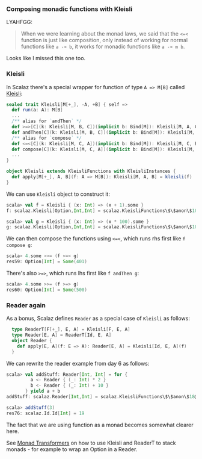 [transformers]: $linkBase$/learning-scalaz/Monad+transformers.html
### Composing monadic functions with Kleisli

LYAHFGG:

> When we were learning about the monad laws, we said that the `<=<` function is just like composition, only instead of working for normal functions like `a -> b`, it works for monadic functions like `a -> m b`.

Looks like I missed this one too.

### Kleisli

In Scalaz there's a special wrapper for function of type `A => M[B]` called [Kleisli]($scalazBaseUrl$/core/src/main/scala/scalaz/Kleisli.scala):

```scala
sealed trait Kleisli[M[+_], -A, +B] { self =>
  def run(a: A): M[B]
  ...
  /** alias for `andThen` */
  def >=>[C](k: Kleisli[M, B, C])(implicit b: Bind[M]): Kleisli[M, A, C] =  kleisli((a: A) => b.bind(this(a))(k(_)))
  def andThen[C](k: Kleisli[M, B, C])(implicit b: Bind[M]): Kleisli[M, A, C] = this >=> k
  /** alias for `compose` */
  def <=<[C](k: Kleisli[M, C, A])(implicit b: Bind[M]): Kleisli[M, C, B] = k >=> this
  def compose[C](k: Kleisli[M, C, A])(implicit b: Bind[M]): Kleisli[M, C, B] = k >=> this
  ...
}

object Kleisli extends KleisliFunctions with KleisliInstances {
  def apply[M[+_], A, B](f: A => M[B]): Kleisli[M, A, B] = kleisli(f)
}
```

We can use `Kleisli` object to construct it:

```scala
scala> val f = Kleisli { (x: Int) => (x + 1).some }
f: scalaz.Kleisli[Option,Int,Int] = scalaz.KleisliFunctions\$\$anon\$18@7da2734e

scala> val g = Kleisli { (x: Int) => (x * 100).some }
g: scalaz.Kleisli[Option,Int,Int] = scalaz.KleisliFunctions\$\$anon\$18@49e07991
```

We can then compose the functions using `<=<`, which runs rhs first like `f compose g`:

```scala
scala> 4.some >>= (f <=< g)
res59: Option[Int] = Some(401)
```

There's also `>=>`, which runs lhs first like `f andThen g`:

```scala
scala> 4.some >>= (f >=> g)
res60: Option[Int] = Some(500)
```

### Reader again

As a bonus, Scalaz defines `Reader` as a special case of `Kleisli` as follows:

```scala
  type ReaderT[F[+_], E, A] = Kleisli[F, E, A]
  type Reader[E, A] = ReaderT[Id, E, A]
  object Reader {
    def apply[E, A](f: E => A): Reader[E, A] = Kleisli[Id, E, A](f)
  }
```

We can rewrite the reader example from day 6 as follows:

```scala
scala> val addStuff: Reader[Int, Int] = for {
         a <- Reader { (_: Int) * 2 }
         b <- Reader { (_: Int) + 10 }
       } yield a + b
addStuff: scalaz.Reader[Int,Int] = scalaz.KleisliFunctions\$\$anon\$18@343bd3ae

scala> addStuff(3)
res76: scalaz.Id.Id[Int] = 19
```

The fact that we are using function as a monad becomes somewhat clearer here.

See [Monad Transformers][transformers] on how to use Kleisli and ReaderT to stack monads - for example to wrap an Option in a Reader.
